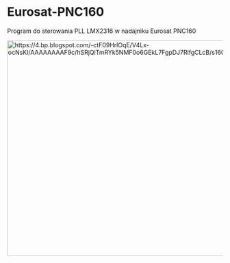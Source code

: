 # Eurosat-PNC160
Program do sterowania PLL LMX2316 w nadajniku Eurosat PNC160

<img src="https://4.bp.blogspot.com/-ctF09HrlOqE/V4Lx-ocNsKI/AAAAAAAAF9c/hSRjQlTmRYk5NMF0o6GEkL7FgpDJ7RlfgCLcB/s1600/eurosat.JPG" alt="https://4.bp.blogspot.com/-ctF09HrlOqE/V4Lx-ocNsKI/AAAAAAAAF9c/hSRjQlTmRYk5NMF0o6GEkL7FgpDJ7RlfgCLcB/s1600/eurosat.JPG" class="shrinkToFit" width="910" height="503">

